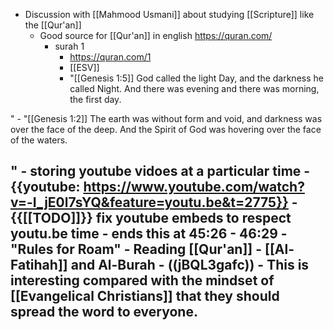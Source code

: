 - Discussion with [[Mahmood Usmani]] about studying [[Scripture]] like the [[Qur'an]]
    - Good source for [[Qur'an]] in english https://quran.com/
        - surah 1
            - https://quran.com/1
            - [[ESV]]
            - "[[Genesis 1:5]] God called the light Day, and the darkness he called Night. And there was evening and there was morning, the first day.

"
            - "[[Genesis 1:2]] The earth was without form and void, and darkness was over the face of the deep. And the Spirit of God was hovering over the face of the waters.

"
        - storing youtube vidoes at a particular time
            - {{youtube: https://www.youtube.com/watch?v=-I_jE0l7sYQ&feature=youtu.be&t=2775}}
            - {{[[TODO]]}} fix youtube embeds to respect youtu.be time
                - ends this at 45:26
            - 46:29 
    - "Rules for Roam"
    - Reading [[Qur'an]] 
        - [[Al-Fatihah]] and Al-Burah
            - ((jBQL3gafc))
                - This is interesting compared with the mindset of [[Evangelical Christians]] that they should spread the word to everyone.
- 
